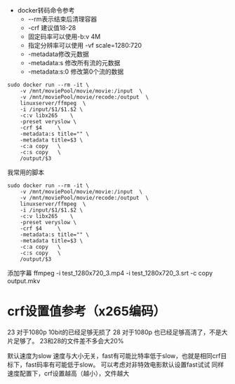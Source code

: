 * docker转码命令参考
  * --rm表示结束后清理容器
  * -crf 建议值18-28
  * 固定码率可以使用-b:v 4M
  * 指定分辨率可以使用 -vf scale=1280:720
  * -metadata修改元数据
  * -metadata:s 修改所有流的元数据
  * -metadata:s:0 修改第0个流的数据
``` 
sudo docker run --rm -it \
    -v /mnt/moviePool/movie/movie:/input  \
    -v /mnt/moviePool/movie/recode:/output  \
    linuxserver/ffmpeg  \
    -i /input/$1/$1.$2 \
    -c:v libx265    \
    -preset veryslow \
    -crf $4     \
    -metadata:s title="" \
    -metadata title=$3 \
    -c:a copy   \
    -c:s copy   \
    /output/$3
```


我常用的脚本
```
sudo docker run --rm -it \
    -v /mnt/moviePool/movie/movie:/input  \
    -v /mnt/moviePool/movie/recode:/output  \
    linuxserver/ffmpeg  \
    -i /input/$1/$1.$2 \
    -c:v libx265    \
    -preset veryslow \
    -crf $4     \
    -metadata:s title="" \
    -metadata title=$3 \
    -c:a copy   \
    -c:s copy   \
    /output/$3
```
 
添加字幕
ffmpeg -i test_1280x720_3.mp4 -i test_1280x720_3.srt -c copy output.mkv

# crf设置值参考（x265编码）
23 对于1080p 10bit的已经足够无损了
28 对于1080p 也已经足够高清了，不是大片足够了。
23和28的文件差不多会大20%

默认速度为slow
速度与大小无关，fast有可能比特率低于slow，也就是相同crf目标下，fast码率有可能低于slow。
可以考虑对非特效电影默认设置fast试试
同样速度配置下，crf设置越高（越小），文件越大

